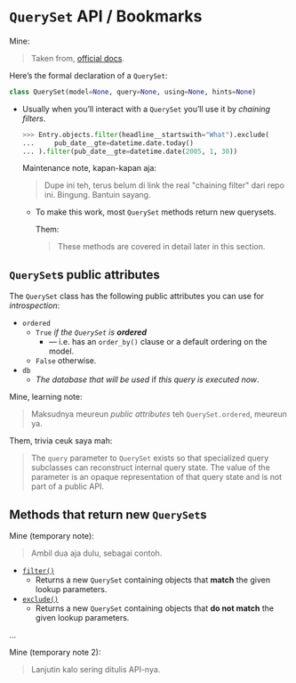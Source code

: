 # `QuerySet` API / Bookmarks

Mine:
> Taken from, [official docs](https://docs.djangoproject.com/en/5.0/ref/models/querysets/#queryset-api).

Here’s the formal declaration of a `QuerySet`:

```python
class QuerySet(model=None, query=None, using=None, hints=None)
```

- Usually when you’ll interact with a `QuerySet` you’ll use it by *chaining filters*.
  
  ```python
  >>> Entry.objects.filter(headline__startswith="What").exclude(
  ...     pub_date__gte=datetime.date.today()
  ... ).filter(pub_date__gte=datetime.date(2005, 1, 30))
  ```

  Maintenance note, kapan-kapan aja:
  > Dupe ini teh, terus belum di link the real "chaining filter" dari repo ini. Bingung. Bantuin sayang.

  - To make this work, most `QuerySet` methods return new querysets. 
    
    Them:
    > These methods are covered in detail later in this section.

## `QuerySet`s public attributes

The `QuerySet` class has the following public attributes you can use for *introspection*:

- `ordered`
  - `True` _if the `QuerySet` is **ordered**_
    - — i.e. has an `order_by()` clause or a default ordering on the model. 
  - `False` otherwise.
- `db`
  - _The database that *will be used*_ if _this query is *executed now*_.

Mine, learning note:
> Maksudnya meureun *public attributes* teh `QuerySet.ordered`, meureun ya.

Them, trivia ceuk saya mah:
> The `query` parameter to `QuerySet` exists so that specialized query subclasses can reconstruct internal query state. The value of the parameter is an opaque representation of that query state and is not part of a public API.

## Methods that return new `QuerySet`s

Mine (temporary note):
> Ambil dua aja dulu, sebagai contoh.

- [`filter()`](https://docs.djangoproject.com/en/5.0/ref/models/querysets/#filter)
  - Returns a new `QuerySet` containing objects that **match** the given lookup parameters.
- [`exclude()`](https://docs.djangoproject.com/en/5.0/ref/models/querysets/#exclude)
  - Returns a new `QuerySet` containing objects that **do not match** the given lookup parameters.

...

Mine (temporary note 2):
> Lanjutin kalo sering ditulis API-nya.
